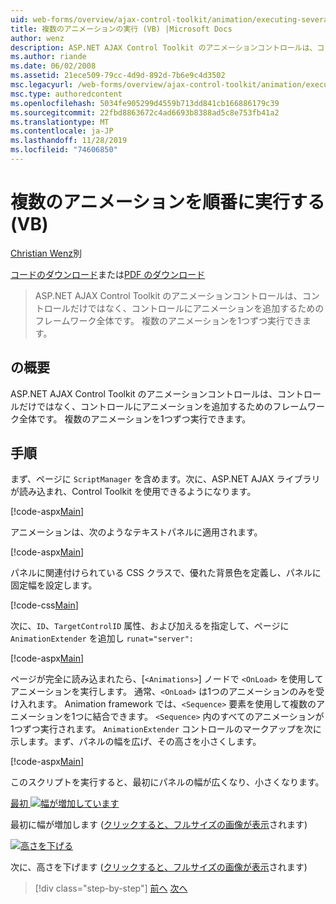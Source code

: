```yaml
---
uid: web-forms/overview/ajax-control-toolkit/animation/executing-several-animations-after-each-other-vb
title: 複数のアニメーションの実行 (VB) |Microsoft Docs
author: wenz
description: ASP.NET AJAX Control Toolkit のアニメーションコントロールは、コントロールだけではなく、コントロールにアニメーションを追加するためのフレームワーク全体です。 これにより、を実行できます...
ms.author: riande
ms.date: 06/02/2008
ms.assetid: 21ece509-79cc-4d9d-892d-7b6e9c4d3502
msc.legacyurl: /web-forms/overview/ajax-control-toolkit/animation/executing-several-animations-after-each-other-vb
msc.type: authoredcontent
ms.openlocfilehash: 5034fe905299d4559b713dd841cb166886179c39
ms.sourcegitcommit: 22fbd8863672c4ad6693b8388ad5c8e753fb41a2
ms.translationtype: MT
ms.contentlocale: ja-JP
ms.lasthandoff: 11/28/2019
ms.locfileid: "74606850"
---
```

# <a name="executing-several-animations-after-each-other-vb"></a>複数のアニメーションを順番に実行する (VB)

[Christian Wenz](https://github.com/wenz)別

[コードのダウンロード](https://download.microsoft.com/download/f/9/a/f9a26acd-8df4-4484-8a18-199e4598f411/Animation3.vb.zip)または[PDF のダウンロード](https://download.microsoft.com/download/6/7/1/6718d452-ff89-4d3f-a90e-c74ec2d636a3/animation3VB.pdf)

> ASP.NET AJAX Control Toolkit のアニメーションコントロールは、コントロールだけではなく、コントロールにアニメーションを追加するためのフレームワーク全体です。 複数のアニメーションを1つずつ実行できます。

## <a name="overview"></a>の概要

ASP.NET AJAX Control Toolkit のアニメーションコントロールは、コントロールだけではなく、コントロールにアニメーションを追加するためのフレームワーク全体です。 複数のアニメーションを1つずつ実行できます。

## <a name="steps"></a>手順

まず、ページに `ScriptManager` を含めます。次に、ASP.NET AJAX ライブラリが読み込まれ、Control Toolkit を使用できるようになります。

[!code-aspx[Main](executing-several-animations-after-each-other-vb/samples/sample1.aspx)]

アニメーションは、次のようなテキストパネルに適用されます。

[!code-aspx[Main](executing-several-animations-after-each-other-vb/samples/sample2.aspx)]

パネルに関連付けられている CSS クラスで、優れた背景色を定義し、パネルに固定幅を設定します。

[!code-css[Main](executing-several-animations-after-each-other-vb/samples/sample3.css)]

次に、`ID`、`TargetControlID` 属性、および加えるを指定して、ページに `AnimationExtender` を追加し `runat="server":`

[!code-aspx[Main](executing-several-animations-after-each-other-vb/samples/sample4.aspx)]

ページが完全に読み込まれたら、[`<Animations>`] ノードで `<OnLoad>` を使用してアニメーションを実行します。 通常、`<OnLoad>` は1つのアニメーションのみを受け入れます。 Animation framework では、`<Sequence>` 要素を使用して複数のアニメーションを1つに結合できます。 `<Sequence>` 内のすべてのアニメーションが1つずつ実行されます。 `AnimationExtender` コントロールのマークアップを次に示します。まず、パネルの幅を広げ、その高さを小さくします。

[!code-aspx[Main](executing-several-animations-after-each-other-vb/samples/sample5.aspx)]

このスクリプトを実行すると、最初にパネルの幅が広くなり、小さくなります。

[最初 ![幅が増加しています](executing-several-animations-after-each-other-vb/_static/image2.png)](executing-several-animations-after-each-other-vb/_static/image1.png)

最初に幅が増加します ([クリックすると、フルサイズの画像が表示](executing-several-animations-after-each-other-vb/_static/image3.png)されます)

[![高さを下げる](executing-several-animations-after-each-other-vb/_static/image5.png)](executing-several-animations-after-each-other-vb/_static/image4.png)

次に、高さを下げます ([クリックすると、フルサイズの画像が表示](executing-several-animations-after-each-other-vb/_static/image6.png)されます)

> [!div class="step-by-step"]
> [前へ](executing-several-animations-at-the-same-time-vb.md)
> [次へ](animation-depending-on-a-condition-vb.md)
